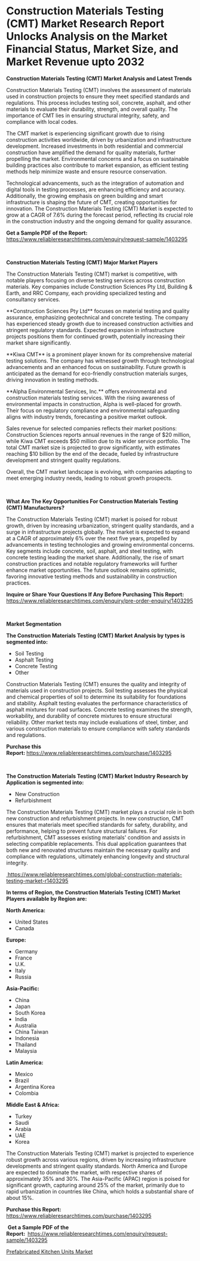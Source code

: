 <p><h1>Construction Materials Testing (CMT) Market Research Report Unlocks Analysis on the Market Financial Status, Market Size, and Market Revenue upto 2032</h1></p><p><strong>Construction Materials Testing (CMT) Market Analysis and Latest Trends</strong></p>
<p><p>Construction Materials Testing (CMT) involves the assessment of materials used in construction projects to ensure they meet specified standards and regulations. This process includes testing soil, concrete, asphalt, and other materials to evaluate their durability, strength, and overall quality. The importance of CMT lies in ensuring structural integrity, safety, and compliance with local codes.</p><p>The CMT market is experiencing significant growth due to rising construction activities worldwide, driven by urbanization and infrastructure development. Increased investments in both residential and commercial construction have amplified the demand for quality materials, further propelling the market. Environmental concerns and a focus on sustainable building practices also contribute to market expansion, as efficient testing methods help minimize waste and ensure resource conservation.</p><p>Technological advancements, such as the integration of automation and digital tools in testing processes, are enhancing efficiency and accuracy. Additionally, the growing emphasis on green building and smart infrastructure is shaping the future of CMT, creating opportunities for innovation. The Construction Materials Testing (CMT) Market is expected to grow at a CAGR of 7.6% during the forecast period, reflecting its crucial role in the construction industry and the ongoing demand for quality assurance.</p></p>
<p><strong>Get a Sample PDF of the Report:&nbsp;</strong> <a href="https://www.reliableresearchtimes.com/enquiry/request-sample/1403295?utm_campaign=2009&utm_medium=2&utm_source=Github&utm_content=ia&utm_term=28032025&utm_id=construction-materials-testing-cmt">https://www.reliableresearchtimes.com/enquiry/request-sample/1403295</a></p>
<p>&nbsp;</p>
<p><strong>Construction Materials Testing (CMT) Major Market Players</strong></p>
<p><p>The Construction Materials Testing (CMT) market is competitive, with notable players focusing on diverse testing services across construction materials. Key companies include Construction Sciences Pty Ltd, Building & Earth, and RRC Company, each providing specialized testing and consultancy services.</p><p>**Construction Sciences Pty Ltd** focuses on material testing and quality assurance, emphasizing geotechnical and concrete testing. The company has experienced steady growth due to increased construction activities and stringent regulatory standards. Expected expansion in infrastructure projects positions them for continued growth, potentially increasing their market share significantly.</p><p>**Kiwa CMT** is a prominent player known for its comprehensive material testing solutions. The company has witnessed growth through technological advancements and an enhanced focus on sustainability. Future growth is anticipated as the demand for eco-friendly construction materials surges, driving innovation in testing methods.</p><p>**Alpha Environmental Services, Inc.** offers environmental and construction materials testing services. With the rising awareness of environmental impacts in construction, Alpha is well-placed for growth. Their focus on regulatory compliance and environmental safeguarding aligns with industry trends, forecasting a positive market outlook.</p><p>Sales revenue for selected companies reflects their market positions: Construction Sciences reports annual revenues in the range of $20 million, while Kiwa CMT exceeds $50 million due to its wider service portfolio. The total CMT market size is projected to grow significantly, with estimates reaching $10 billion by the end of the decade, fueled by infrastructure development and stringent quality regulations. </p><p>Overall, the CMT market landscape is evolving, with companies adapting to meet emerging industry needs, leading to robust growth prospects.</p></p>
<p>&nbsp;</p>
<p><strong>What Are The Key Opportunities For Construction Materials Testing (CMT) Manufacturers?</strong></p>
<p><p>The Construction Materials Testing (CMT) market is poised for robust growth, driven by increasing urbanization, stringent quality standards, and a surge in infrastructure projects globally. The market is expected to expand at a CAGR of approximately 6% over the next five years, propelled by advancements in testing technologies and growing environmental concerns. Key segments include concrete, soil, asphalt, and steel testing, with concrete testing leading the market share. Additionally, the rise of smart construction practices and notable regulatory frameworks will further enhance market opportunities. The future outlook remains optimistic, favoring innovative testing methods and sustainability in construction practices.</p></p>
<p><strong>Inquire or Share Your Questions If Any Before Purchasing This Report:</strong> <a href="https://www.reliableresearchtimes.com/enquiry/pre-order-enquiry/1403295?utm_campaign=2009&utm_medium=2&utm_source=Github&utm_content=ia&utm_term=28032025&utm_id=construction-materials-testing-cmt">https://www.reliableresearchtimes.com/enquiry/pre-order-enquiry/1403295</a></p>
<p>&nbsp;</p>
<p><strong>Market Segmentation</strong></p>
<p><strong>The Construction Materials Testing (CMT) Market Analysis by types is segmented into:</strong></p>
<p><ul><li>Soil Testing</li><li>Asphalt Testing</li><li>Concrete Testing</li><li>Other</li></ul></p>
<p><p>Construction Materials Testing (CMT) ensures the quality and integrity of materials used in construction projects. Soil testing assesses the physical and chemical properties of soil to determine its suitability for foundations and stability. Asphalt testing evaluates the performance characteristics of asphalt mixtures for road surfaces. Concrete testing examines the strength, workability, and durability of concrete mixtures to ensure structural reliability. Other market tests may include evaluations of steel, timber, and various construction materials to ensure compliance with safety standards and regulations.</p></p>
<p><strong>Purchase this Report:&nbsp;</strong><a href="https://www.reliableresearchtimes.com/purchase/1403295?utm_campaign=2009&utm_medium=2&utm_source=Github&utm_content=ia&utm_term=28032025&utm_id=construction-materials-testing-cmt">https://www.reliableresearchtimes.com/purchase/1403295</a></p>
<p>&nbsp;</p>
<p><strong>The Construction Materials Testing (CMT) Market Industry Research by Application is segmented into:</strong></p>
<p><ul><li>New Construction</li><li>Refurbishment</li></ul></p>
<p><p>The Construction Materials Testing (CMT) market plays a crucial role in both new construction and refurbishment projects. In new construction, CMT ensures that materials meet specified standards for safety, durability, and performance, helping to prevent future structural failures. For refurbishment, CMT assesses existing materials' condition and assists in selecting compatible replacements. This dual application guarantees that both new and renovated structures maintain the necessary quality and compliance with regulations, ultimately enhancing longevity and structural integrity.</p></p>
<p><a href="https://www.reliableresearchtimes.com/global-construction-materials-testing-market-r1403295?utm_campaign=2009&utm_medium=2&utm_source=Github&utm_content=ia&utm_term=28032025&utm_id=construction-materials-testing-cmt">&nbsp;https://www.reliableresearchtimes.com/global-construction-materials-testing-market-r1403295</a></p>
<p><strong>In terms of Region, the Construction Materials Testing (CMT) Market Players available by Region are:</strong></p>
<p>
    <p> <strong> North America: </strong>
        <ul>
            <li>United States</li>
            <li>Canada</li>
        </ul>
        </p> 
    <p> <strong> Europe: </strong>
        <ul>
            <li>Germany</li>
            <li>France</li>
            <li>U.K.</li>
            <li>Italy</li>
            <li>Russia</li>
        </ul>
        </p> 
    <p> <strong> Asia-Pacific: </strong>
        <ul>
            <li>China</li>
            <li>Japan</li>
            <li>South Korea</li>
            <li>India</li>
            <li>Australia</li>
            <li>China Taiwan</li>
            <li>Indonesia</li>
            <li>Thailand</li>
            <li>Malaysia</li>
        </ul>
        </p> 
    <p> <strong> Latin America: </strong>
        <ul>
            <li>Mexico</li>
            <li>Brazil</li>
            <li>Argentina Korea</li>
            <li>Colombia</li>
        </ul>
        </p> 
    <p> <strong> Middle East & Africa: </strong>
        <ul>
            <li>Turkey</li>
            <li>Saudi</li>
            <li>Arabia</li>
            <li>UAE</li>
            <li>Korea</li>
        </ul>
    </p>
    </p>
<p><p>The Construction Materials Testing (CMT) market is projected to experience robust growth across various regions, driven by increasing infrastructure developments and stringent quality standards. North America and Europe are expected to dominate the market, with respective shares of approximately 35% and 30%. The Asia-Pacific (APAC) region is poised for significant growth, capturing around 25% of the market, primarily due to rapid urbanization in countries like China, which holds a substantial share of about 15%.</p></p>
<p><strong>Purchase this Report: </strong><a href="https://www.reliableresearchtimes.com/purchase/1403295?utm_campaign=2009&utm_medium=2&utm_source=Github&utm_content=ia&utm_term=28032025&utm_id=construction-materials-testing-cmt">https://www.reliableresearchtimes.com/purchase/1403295</a></p>
<p>&nbsp;<strong>Get a Sample PDF of the Report:&nbsp;&nbsp;</strong><a href="https://www.reliableresearchtimes.com/enquiry/request-sample/1403295?utm_campaign=2009&utm_medium=2&utm_source=Github&utm_content=ia&utm_term=28032025&utm_id=construction-materials-testing-cmt">https://www.reliableresearchtimes.com/enquiry/request-sample/1403295</a></p>
<p><strong></strong></p>
<p><p><a href="https://github.com/hgf64gh/Market-Research-Report-List-2/blob/main/prefabricated-kitchen-units-market.md?utm_campaign=2009&utm_medium=2&utm_source=Github&utm_content=ia&utm_term=28032025&utm_id=construction-materials-testing-cmt">Prefabricated Kitchen Units Market</a></p></p>